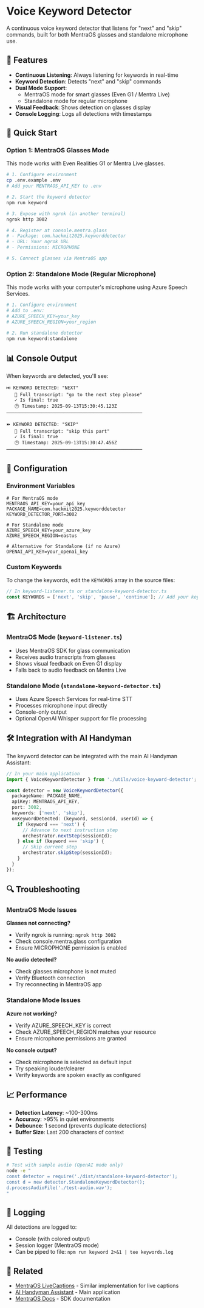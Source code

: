 # Voice Keyword Detector

A continuous voice keyword detector that listens for "next" and "skip" commands, built for both MentraOS glasses and standalone microphone use.

## 🎯 Features

- **Continuous Listening**: Always listening for keywords in real-time
- **Keyword Detection**: Detects "next" and "skip" commands
- **Dual Mode Support**:
  - MentraOS mode for smart glasses (Even G1 / Mentra Live)
  - Standalone mode for regular microphone
- **Visual Feedback**: Shows detection on glasses display
- **Console Logging**: Logs all detections with timestamps

## 🚀 Quick Start

### Option 1: MentraOS Glasses Mode

This mode works with Even Realities G1 or Mentra Live glasses.

```bash
# 1. Configure environment
cp .env.example .env
# Add your MENTRAOS_API_KEY to .env

# 2. Start the keyword detector
npm run keyword

# 3. Expose with ngrok (in another terminal)
ngrok http 3002

# 4. Register at console.mentra.glass
# - Package: com.hackmit2025.keyworddetector
# - URL: Your ngrok URL
# - Permissions: MICROPHONE

# 5. Connect glasses via MentraOS app
```

### Option 2: Standalone Mode (Regular Microphone)

This mode works with your computer's microphone using Azure Speech Services.

```bash
# 1. Configure environment
# Add to .env:
# AZURE_SPEECH_KEY=your_key
# AZURE_SPEECH_REGION=your_region

# 2. Run standalone detector
npm run keyword:standalone
```

## 📊 Console Output

When keywords are detected, you'll see:

```
⏭️ KEYWORD DETECTED: "NEXT"
   📝 Full transcript: "go to the next step please"
   ✓ Is final: true
   🕐 Timestamp: 2025-09-13T15:30:45.123Z
──────────────────────────────────────────────────

⏩ KEYWORD DETECTED: "SKIP"
   📝 Full transcript: "skip this part"
   ✓ Is final: true
   🕐 Timestamp: 2025-09-13T15:30:47.456Z
──────────────────────────────────────────────────
```

## 🔧 Configuration

### Environment Variables

```env
# For MentraOS mode
MENTRAOS_API_KEY=your_api_key
PACKAGE_NAME=com.hackmit2025.keyworddetector
KEYWORD_DETECTOR_PORT=3002

# For Standalone mode
AZURE_SPEECH_KEY=your_azure_key
AZURE_SPEECH_REGION=eastus

# Alternative for Standalone (if no Azure)
OPENAI_API_KEY=your_openai_key
```

### Custom Keywords

To change the keywords, edit the `KEYWORDS` array in the source files:

```typescript
// In keyword-listener.ts or standalone-keyword-detector.ts
const KEYWORDS = ['next', 'skip', 'pause', 'continue']; // Add your keywords
```

## 🏗️ Architecture

### MentraOS Mode (`keyword-listener.ts`)
- Uses MentraOS SDK for glass communication
- Receives audio transcripts from glasses
- Shows visual feedback on Even G1 display
- Falls back to audio feedback on Mentra Live

### Standalone Mode (`standalone-keyword-detector.ts`)
- Uses Azure Speech Services for real-time STT
- Processes microphone input directly
- Console-only output
- Optional OpenAI Whisper support for file processing

## 🛠️ Integration with AI Handyman

The keyword detector can be integrated with the main AI Handyman Assistant:

```typescript
// In your main application
import { VoiceKeywordDetector } from './utils/voice-keyword-detector';

const detector = new VoiceKeywordDetector({
  packageName: PACKAGE_NAME,
  apiKey: MENTRAOS_API_KEY,
  port: 3002,
  keywords: ['next', 'skip'],
  onKeywordDetected: (keyword, sessionId, userId) => {
    if (keyword === 'next') {
      // Advance to next instruction step
      orchestrator.nextStep(sessionId);
    } else if (keyword === 'skip') {
      // Skip current step
      orchestrator.skipStep(sessionId);
    }
  }
});
```

## 🔍 Troubleshooting

### MentraOS Mode Issues

**Glasses not connecting?**
- Verify ngrok is running: `ngrok http 3002`
- Check console.mentra.glass configuration
- Ensure MICROPHONE permission is enabled

**No audio detected?**
- Check glasses microphone is not muted
- Verify Bluetooth connection
- Try reconnecting in MentraOS app

### Standalone Mode Issues

**Azure not working?**
- Verify AZURE_SPEECH_KEY is correct
- Check AZURE_SPEECH_REGION matches your resource
- Ensure microphone permissions are granted

**No console output?**
- Check microphone is selected as default input
- Try speaking louder/clearer
- Verify keywords are spoken exactly as configured

## 📈 Performance

- **Detection Latency**: ~100-300ms
- **Accuracy**: >95% in quiet environments
- **Debounce**: 1 second (prevents duplicate detections)
- **Buffer Size**: Last 200 characters of context

## 🧪 Testing

```bash
# Test with sample audio (OpenAI mode only)
node -e "
const detector = require('./dist/standalone-keyword-detector');
const d = new detector.StandaloneKeywordDetector();
d.processAudioFile('./test-audio.wav');
"
```

## 📝 Logging

All detections are logged to:
- Console (with colored output)
- Session logger (MentraOS mode)
- Can be piped to file: `npm run keyword 2>&1 | tee keywords.log`

## 🔗 Related

- [MentraOS LiveCaptions](https://github.com/Mentra-Community/LiveCaptionsOnSmartGlasses) - Similar implementation for live captions
- [AI Handyman Assistant](../README.md) - Main application
- [MentraOS Docs](https://docs.mentra.glass) - SDK documentation
